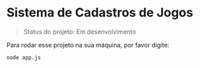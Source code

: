 <h1>Sistema de Cadastros de Jogos </h1>

> Status do projeto: Em desenvolvimento

Para rodar esse projeto na sua máquina, por favor digite:

```
node app.js
```
